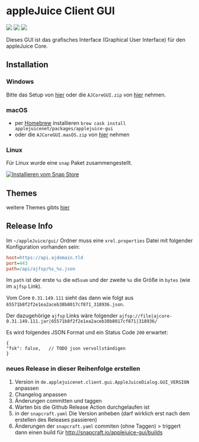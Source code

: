 # appleJuice Client GUI

![](https://img.shields.io/github/release/applejuicenet/gui-java.svg)
![](https://github.com/applejuicenet/gui-java/workflows/release/badge.svg)
![](https://img.shields.io/github/license/applejuicenet/gui-java.svg)

Dieses GUI ist das grafisches Interface (Graphical User Interface) für den appleJuice Core.

## Installation

### Windows

Bitte das Setup von [hier](https://github.com/applejuicenet/setup/releases) oder die `AJCoreGUI.zip` von [hier](https://github.com/applejuicenet/gui-java/releases) nehmen.

### macOS

- per [Homebrew](https://brew.sh) installieren `brew cask install applejuicenet/packages/applejuice-gui`
- oder die `AJCoreGUI.masOS.zip` von [hier](https://github.com/applejuicenet/gui-java/releases) nehmen

### Linux

Für Linux wurde eine `snap` Paket zusammengestellt.

[![Installieren vom Snap Store](https://snapcraft.io/static/images/badges/de/snap-store-white.svg)](https://snapcraft.io/applejuice-gui)



## Themes
weitere Themes gibts [hier](https://github.com/l2fprod/javootoo.com/tree/master/plaf/skinlf/themepacks)

## Release Info

Im `~/appleJuice/gui/` Ordner muss eine `xrel.properties` Datei mit folgender Konfiguration vorhanden sein:

```ini
host=https://api.ajdomain.tld
port=443
path=/api/ajfsp/%s_%s.json
```
Im `path` ist der erste `%s` die `md5sum` und der zweite `%s` die Größe in `bytes` (wie im `ajfsp` Link).

Vom Core `0.31.149.111` sieht das dann wie folgt aus `65571b8f2f2e1ea2aceb38b8017cf871_318936.json`.

Der dazugehörige `ajfsp` Links wäre folgender `ajfsp://file|ajcore-0.31.149.111.jar|65571b8f2f2e1ea2aceb38b8017cf871|318936/`

Es wird folgendes JSON Format und ein Status Code `200` erwartet:

```json5
{
"fsk": false,   // TODO json vervollständigen
}
```

### neues Release in dieser Reihenfolge erstellen

1. Version in `de.applejuicenet.client.gui.AppleJuiceDialog.GUI_VERSION` anpassen
2. Changelog anpassen
3. Änderungen committen und taggen
4. Warten bis die Github Release Action durchgelaufen ist
5. in der `snapcraft.yaml` Die Version anheben (darf wirklich erst nach dem erstellen des Releases passieren)
6. Änderungen der `snapcraft.yaml` commiten (ohne Taggen) > triggert dann einen build für http://snapcraft.io/applejuice-gui/builds


